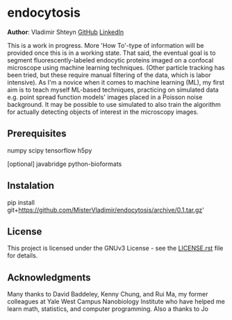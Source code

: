 endocytosis
==================
**Author**: Vladimir Shteyn [GitHub](https://github.com/mistervladimir) [LinkedIn](https://www.linkedin.com/in/vladimir-shteyn/)

This is a work in progress. More 'How To'-type of information will be
provided once this is in a working state. That said, the eventual goal is
to segment fluorescently-labeled endocytic proteins imaged on a confocal
microscope using machine learning techniques. (Other particle tracking has
been tried, but these require manual filtering of the data, which is labor
intensive). As I'm a novice when it comes to machine learning (ML), my
first aim is to teach myself ML-based techniques, practicing on simulated
data e.g. point spread function models' images placed in a Poisson noise
background. It may be possible to use simulated to also train the
algorithm for actually detecting objects of interest in the microscopy
images. 

Prerequisites
------------------
numpy
scipy
tensorflow
h5py

[optional]
javabridge
python-bioformats

Instalation
------------------
pip install git+https://github.com/MisterVladimir/endocytosis/archive/0.1.tar.gz'

License
------------------
This project is licensed under the GNUv3 License - see the
[LICENSE.rst](LICENSE.rst) file for details. 

Acknowledgments
------------------
Many thanks to David Baddeley, Kenny Chung, and Rui Ma, my former colleagues
at Yale West Campus Nanobiology Institute who have helped me learn math,
statistics, and computer programming. Also a thanks to Jo
